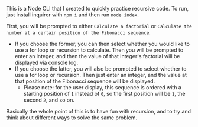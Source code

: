 This is a Node CLI that I created to quickly practice recursive code. To run, just install inquirer with `npm i` and then run `node index`.

First, you will be prompted to either `Calculate a factorial` or `Calculate the number at a certain position of the Fibonacci sequence`.

- If you choose the former, you can then select whether you would like to use a for loop or recursion to calculate. Then you will be prompted to enter an integer, and then the value of that integer's factorial will be displayed via console log.
- If you choose the latter, you will also be prompted to select whether to use a for loop or recursion. Then just enter an integer, and the value at that position of the Fibonacci sequence will be displayed.
  - Please note: for the user display, this sequence is ordered with a starting position of `1` instead of `0`, so the first position will be `1`, the second `2`, and so on.

Basically the whole point of this is to have fun with recursion, and to try and think about different ways to solve the same problem.
